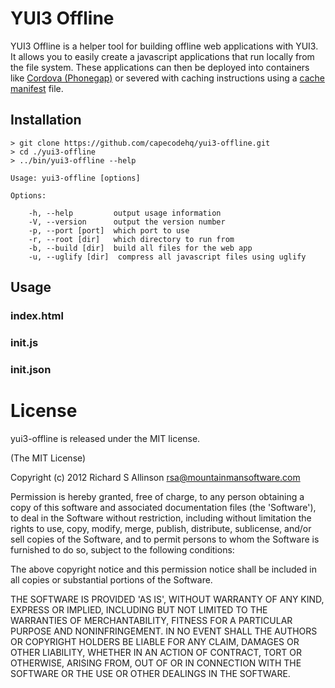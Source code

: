 # YUI3 Offline

YUI3 Offline is a helper tool for building offline web applications with YUI3. It allows you to easily create a javascript applications that run locally from the file system. These applications can then be deployed into containers like [Cordova (Phonegap)](http://incubator.apache.org/cordova/) or severed with caching instructions using a [cache manifest](http://en.wikipedia.org/wiki/Cache_manifest_in_HTML5) file.

## Installation

	> git clone https://github.com/capecodehq/yui3-offline.git
	> cd ./yui3-offline
    > ../bin/yui3-offline --help

	Usage: yui3-offline [options]

    Options:

        -h, --help         output usage information
        -V, --version      output the version number
        -p, --port [port]  which port to use
        -r, --root [dir]   which directory to run from
        -b, --build [dir]  build all files for the web app
        -u, --uglify [dir]  compress all javascript files using uglify

## Usage

### index.html

### init.js

### init.json

# License

yui3-offline is released under the MIT license.

(The MIT License)

Copyright (c) 2012 Richard S Allinson <rsa@mountainmansoftware.com>

Permission is hereby granted, free of charge, to any person obtaining
a copy of this software and associated documentation files (the
'Software'), to deal in the Software without restriction, including
without limitation the rights to use, copy, modify, merge, publish,
distribute, sublicense, and/or sell copies of the Software, and to
permit persons to whom the Software is furnished to do so, subject to
the following conditions:

The above copyright notice and this permission notice shall be
included in all copies or substantial portions of the Software.

THE SOFTWARE IS PROVIDED 'AS IS', WITHOUT WARRANTY OF ANY KIND,
EXPRESS OR IMPLIED, INCLUDING BUT NOT LIMITED TO THE WARRANTIES OF
MERCHANTABILITY, FITNESS FOR A PARTICULAR PURPOSE AND NONINFRINGEMENT.
IN NO EVENT SHALL THE AUTHORS OR COPYRIGHT HOLDERS BE LIABLE FOR ANY
CLAIM, DAMAGES OR OTHER LIABILITY, WHETHER IN AN ACTION OF CONTRACT,
TORT OR OTHERWISE, ARISING FROM, OUT OF OR IN CONNECTION WITH THE
SOFTWARE OR THE USE OR OTHER DEALINGS IN THE SOFTWARE.